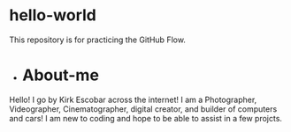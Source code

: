 # hello-world
This repository is for practicing the GitHub Flow.

+ # About-me
 
Hello!
I go by Kirk Escobar across the internet! 
I am a Photographer, Videographer, Cinematographer, digital creator, and builder of computers and cars!
I am new to coding and hope to be able to assist in a few projcts.
